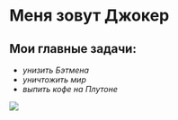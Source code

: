 # Меня зовут Джокер

## Мои главные задачи:
- _унизить Бэтмена_
- _уничтожить мир_
- _выпить кофе на Плутоне_

![](https://encrypted-tbn0.gstatic.com/images?q=tbn:ANd9GcT0XQIXHImQCtSXV4EYbNvRgJ-E5BkuOqz2Iw&usqp=CAU)